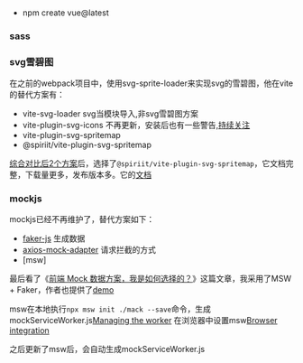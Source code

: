 ### 

* npm create vue@latest

### sass

### svg雪碧图

在之前的webpack项目中，使用svg-sprite-loader来实现svg的雪碧图，他在vite的替代方案有：

* vite-svg-loader svg当模块导入,非svg雪碧图方案
* vite-plugin-svg-icons 不再更新，安装后也有一些警告,[持续关注](https://github.com/vbenjs/vite-plugin-svg-icons/issues/107)
* vite-plugin-svg-spritemap
* @spiriit/vite-plugin-svg-spritemap 

[综合对比后2个方案](https://npmpackage.info/)后，选择了`@spiriit/vite-plugin-svg-spritemap`，它文档完整，下载量更多，发布版本多。它的[文档](https://spiriitlabs.github.io/vite-plugin-svg-spritemap/)

### mockjs

mockjs已经不再维护了，替代方案如下：
* [faker-js](https://github.com/faker-js/faker) 生成数据
* [axios-mock-adapter](https://github.com/ctimmerm/axios-mock-adapter) 请求拦截的方式
* [msw] 

最后看了《[前端 Mock 数据方案，我是如何选择的？](https://juejin.cn/post/7274893714971344953)》这篇文章，我采用了MSW + Faker，作者也提供了[demo](https://github.com/codexu/msw-mock-demo)

msw在本地执行`npx msw init ./mack --save`命令，生成mockServiceWorker.js[Managing the worker](https://mswjs.io/docs/best-practices/managing-the-worker/)
在浏览器中设置msw[Browser integration](https://mswjs.io/docs/integrations/browser)

之后更新了msw后，会自动生成mockServiceWorker.js



